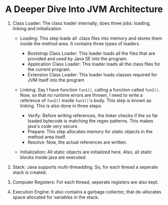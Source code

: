 # A Deeper Dive Into JVM Architecture


1. Class Loader: The class loader internally, does three jobs: loading, linking and initialization.

    - Loading: This step loads all .class files into memory and stores them inside the method area. It contains three types of loaders.
        
        - Bootstrap Class Loader: This loader loads all the files that are provided and used by Java SE into the program.
        - Application Class Loader: This loader loads all the class files for the current program.
        - Extension Class Loader: This loader loads classes required for JVM itself into the program
    
    - Linking: Say I have function `fun1()`, calling a function called `fun2()`. Now, so that no runtime errors are thrown, I need to write a reference of `fun2()` inside `fun1()`'s body. This step is known as linking. This is also done in three steps:

        - Verify: Before writing references, the linker checks if the so far loaded bytecode is matching the regex patterns. This makes java's code very secure.
        - Prepare: This step allocates memory for static objects in the method area itself.
        - Resolve: Now, the actual references are written.

    - Initialization: All static objects are initialized here. Also, all static blocks inside java are executed.

2. Stack: Java supports multi-threadding. So, for each thread a seperate stack is created.

3. Computer Registers: For each thread, seperate registers are also kept.

4. Execution Engine: It also contains a garbage collector, that de-allocates space allocated for variables in the stack.